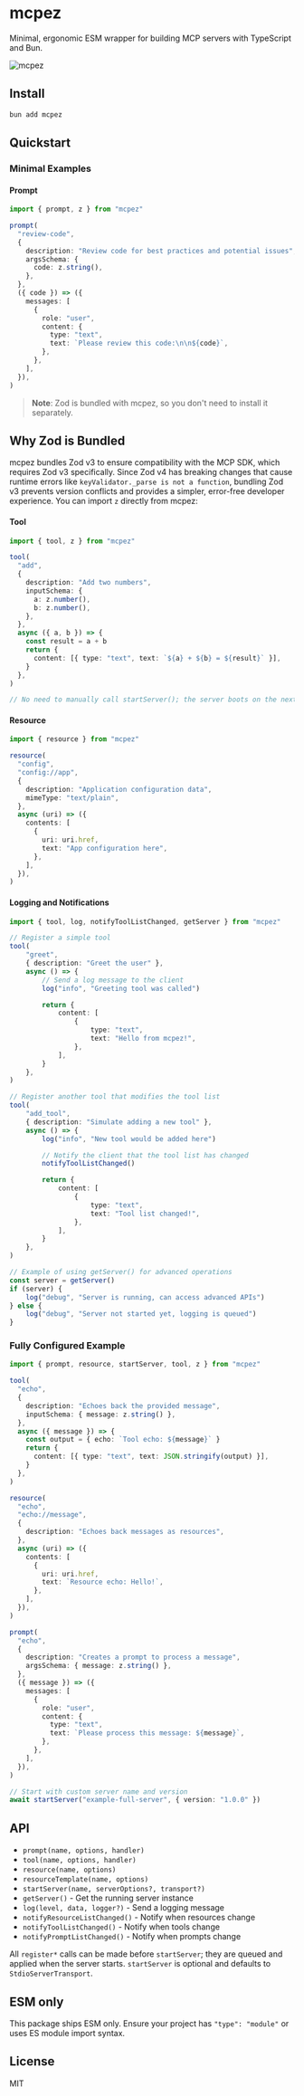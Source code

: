 # mcpez

Minimal, ergonomic ESM wrapper for building MCP servers with TypeScript and Bun.

<img src="./mcpez.png" alt="mcpez" style="max-height: 400px;" />

## Install

```bash
bun add mcpez
```

## Quickstart

### Minimal Examples

#### Prompt

<!-- Source: tests/examples/prompt.poem.ts -->

```ts
import { prompt, z } from "mcpez"

prompt(
  "review-code",
  {
    description: "Review code for best practices and potential issues",
    argsSchema: {
      code: z.string(),
    },
  },
  ({ code }) => ({
    messages: [
      {
        role: "user",
        content: {
          type: "text",
          text: `Please review this code:\n\n${code}`,
        },
      },
    ],
  }),
)
```

> **Note**: Zod is bundled with mcpez, so you don't need to install it separately.

## Why Zod is Bundled

mcpez bundles Zod v3 to ensure compatibility with the MCP SDK, which requires Zod v3 specifically. Since Zod v4 has breaking changes that cause runtime errors like `keyValidator._parse is not a function`, bundling Zod v3 prevents version conflicts and provides a simpler, error-free developer experience. You can import `z` directly from mcpez:

#### Tool

<!-- Source: tests/examples/tool.minimal.ts -->

```ts
import { tool, z } from "mcpez"

tool(
  "add",
  {
    description: "Add two numbers",
    inputSchema: {
      a: z.number(),
      b: z.number(),
    },
  },
  async ({ a, b }) => {
    const result = a + b
    return {
      content: [{ type: "text", text: `${a} + ${b} = ${result}` }],
    }
  },
)

// No need to manually call startServer(); the server boots on the next tick.
```

#### Resource

<!-- Source: tests/examples/resource.minimal.ts -->

```ts
import { resource } from "mcpez"

resource(
  "config",
  "config://app",
  {
    description: "Application configuration data",
    mimeType: "text/plain",
  },
  async (uri) => ({
    contents: [
      {
        uri: uri.href,
        text: "App configuration here",
      },
    ],
  }),
)
```

#### Logging and Notifications

<!-- Source: tests/examples/logging.minimal.ts -->

```ts
import { tool, log, notifyToolListChanged, getServer } from "mcpez"

// Register a simple tool
tool(
    "greet",
    { description: "Greet the user" },
    async () => {
        // Send a log message to the client
        log("info", "Greeting tool was called")

        return {
            content: [
                {
                    type: "text",
                    text: "Hello from mcpez!",
                },
            ],
        }
    },
)

// Register another tool that modifies the tool list
tool(
    "add_tool",
    { description: "Simulate adding a new tool" },
    async () => {
        log("info", "New tool would be added here")

        // Notify the client that the tool list has changed
        notifyToolListChanged()

        return {
            content: [
                {
                    type: "text",
                    text: "Tool list changed!",
                },
            ],
        }
    },
)

// Example of using getServer() for advanced operations
const server = getServer()
if (server) {
    log("debug", "Server is running, can access advanced APIs")
} else {
    log("debug", "Server not started yet, logging is queued")
}
```

### Fully Configured Example

<!-- Source: tests/examples/full.server.ts -->

```ts
import { prompt, resource, startServer, tool, z } from "mcpez"

tool(
  "echo",
  {
    description: "Echoes back the provided message",
    inputSchema: { message: z.string() },
  },
  async ({ message }) => {
    const output = { echo: `Tool echo: ${message}` }
    return {
      content: [{ type: "text", text: JSON.stringify(output) }],
    }
  },
)

resource(
  "echo",
  "echo://message",
  {
    description: "Echoes back messages as resources",
  },
  async (uri) => ({
    contents: [
      {
        uri: uri.href,
        text: `Resource echo: Hello!`,
      },
    ],
  }),
)

prompt(
  "echo",
  {
    description: "Creates a prompt to process a message",
    argsSchema: { message: z.string() },
  },
  ({ message }) => ({
    messages: [
      {
        role: "user",
        content: {
          type: "text",
          text: `Please process this message: ${message}`,
        },
      },
    ],
  }),
)

// Start with custom server name and version
await startServer("example-full-server", { version: "1.0.0" })
```

## API

- `prompt(name, options, handler)`
- `tool(name, options, handler)`
- `resource(name, options)`
- `resourceTemplate(name, options)`
- `startServer(name, serverOptions?, transport?)`
- `getServer()` - Get the running server instance
- `log(level, data, logger?)` - Send a logging message
- `notifyResourceListChanged()` - Notify when resources change
- `notifyToolListChanged()` - Notify when tools change
- `notifyPromptListChanged()` - Notify when prompts change

All `register*` calls can be made before `startServer`; they are queued and applied
when the server starts. `startServer` is optional and defaults to `StdioServerTransport`.

## ESM only

This package ships ESM only. Ensure your project has `"type": "module"` or uses
ES module import syntax.

## License

MIT

